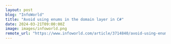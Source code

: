 ```yaml
---
layout: post
blog: "InfoWorld"
title: "Avoid using enums in the domain layer in C#"
date: 2024-03-21T09:00:00Z
image: images/infoworld.png
remote_url: "https://www.infoworld.com/article/3714840/avoid-using-enums-in-the-domain-layer-in-c-sharp.html#tk.rss_applicationdevelopment"
---
```

